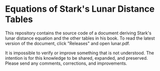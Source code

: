 # Equations of Stark's Lunar Distance Tables

This repository contains the source code of a document deriving Stark's lunar distance equation and the other tables in his book.
To read the latest version of the document, click "Releases" and open lunar.pdf.

It is impossible to verify or improve something that is not understood. The intention is for this knowledge to be shared, expanded, and preserved.
Please send any comments, corrections, and improvements.
